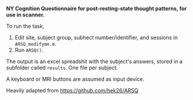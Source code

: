 **NY Cognition Questionnaire for post-resting-state thought patterns, for use in scanner.**

To run the task, 
1. Edit site, subject group, subhect number/identifier, and sessions in `ARSQ_modifyme.m`.
2. Run `ARSQ()`.

The output is an excel spreadshit with the subject's answers, stored in a subfolder called `results`.
One file per subject.

A keyboard or MRI buttons are assumed as input device.


Heavily adapted from https://github.com/hek26/ARSQ

